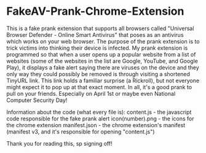 # FakeAV-Prank-Chrome-Extension
This is a fake prank extension that supports all browsers called "Universal Browser Defender - Online Smart Antivirus" that poses as an antivirus which works on your web browser. The purpose of the prank extension is to trick victims into thinking their device is infected. My prank extension is programmed so that when a user opens up a popular website from a list of websites (some of the websites in the list are Google, YouTube, and Google Play), it displays a fake alert saying there are viruses on the device and they only way they could possibly be removed is through visiting a shortened TinyURL link. This link holds a familiar surprise (a Rickroll), but not everyone might expect it to pop up at that exact moment. In all, it's a good prank to pull on your friends. Especially on April 1st or maybe even National Computer Security Day!

Information about the code (what every file is):
content.js - the javascript code responsible for the fake prank alert
icon(number).png - the icons for the chrome extension
manifest.json - the chrome extension's manifest (manifest v3, and it's responsible for opening "content.js")

Thank you for reading this, sp signing off!
